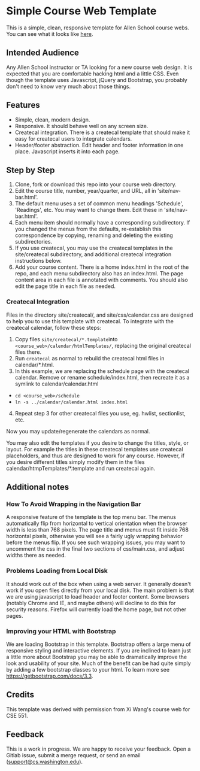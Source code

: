 # Simple Course Web Template

This is a simple, clean, responsive template for Allen School course webs.  
You can see what it looks like [here](http://courses.cs.washington.edu/simple-courseweb-template).

## Intended Audience

Any Allen School instructor or TA looking for a new course web design.  It is expected that you are comfortable hacking html and a little CSS.  Even though the template uses Javascript, jQuery and Bootstrap, you probably don't need to know very much about those things.

## Features

* Simple, clean, modern design.
* Responsive.  It should behave well on any screen size.
* Createcal integration.  There is a createcal template that should make it easy for createcal users to integrate calendars.
* Header/footer abstraction. Edit header and footer information in one place.  Javascript inserts it into each page.

## Step by Step

1. Clone, fork or download this repo into your course web directory.
2. Edit the course title, number, year/quarter, and URL, all in 'site/nav-bar.html'.  
3. The default menu uses a set of common menu headings 'Schedule', 'Readings', etc.  You may want to change them.  Edit these in 'site/nav-bar.html'.
4. Each menu item should normally have a corresponding subdirectory. If you changed the menus from the defaults, re-establish this correspondence by copying, renaming and deleting the existing subdirectories.
5. If you use createcal, you may use the createcal templates in the site/createcal subdirectory, and additional createcal integration instructions below.
6. Add your course content.  There is a home index.html in the root of the repo, and each menu subdirectory also has an index.html. The page content area in each file is annotated with comments.  You should also edit the page title in each file as needed.

### Createcal Integration

Files in the directory site/createcal/, and site/css/calendar.css are designed to help you to use this template with createcal.  To integrate with the createcal calendar, follow these steps:

1. Copy files `site/createcal/*.template`into `<course_web>/calendar/htmlTemplates/`, replacing the original createcal files there.
2. Run `createcal` as normal to rebuild the createcal html files in calendar/*.html.
3. In this example, we are replacing the schedule page with the createcal calendar.  Remove or rename schedule/index.html, then recreate it as a symlink to calendar/calendar.html
  * `cd <course_web>/schedule`
  * `ln -s ../calendar/calendar.html index.html`
4. Repeat step 3 for other createcal files you use, eg. hwlist, sectionlist, etc.

Now you may update/regenerate the calendars as normal.

You may also edit the templates if you desire to change the titles, style, or layout.  For example the titles in these createcal templates use createcal placeholders, and thus are designed to work for any course.  However, if you desire different titles simply modify them in the files calendar/htmpTemplates/*.template and run createcal again.

## Additional notes

### How To Avoid Wrapping in the Navigation Bar
A responsive feature of the template is the top menu bar.  The menus automatically flip from horizontal to vertical orientation when the browser width is less than 768 pixels.  The page title and menus must fit inside 768 horizontal pixels, otherwise you will see a fairly ugly wrapping behavior before the menus flip.  If you see such wrapping issues, you may want to uncomment the css in the final two sections of css/main.css, and adjust widths there as needed.

### Problems Loading from Local Disk
It should work out of the box when using a web server.  It generally doesn't work if you open files directly from your local disk.  The main problem is that we are using javascript to load header and footer content.  Some browsers (notably Chrome and IE, and maybe others) will decline to do this for security reasons.  Firefox will currently load the home page, but not other pages.

### Improving your HTML with Bootstrap
We are loading Bootstrap in this template.  Bootstrap offers a large menu of responsive styling and interactive elements.  If you are inclined to learn just a little more about Bootstrap you may be able to dramatically improve the look and usability of your site.  Much of the benefit can be had quite simply by adding a few bootstrap classes to your html.  To learn more see https://getbootstrap.com/docs/3.3.

## Credits

This template was derived with permission from Xi Wang's course web for CSE 551.

## Feedback

This is a work in progress.  We are happy to receive your feedback.  Open a Gitlab issue, submit a merge request, or send an email (support@cs.washington.edu).